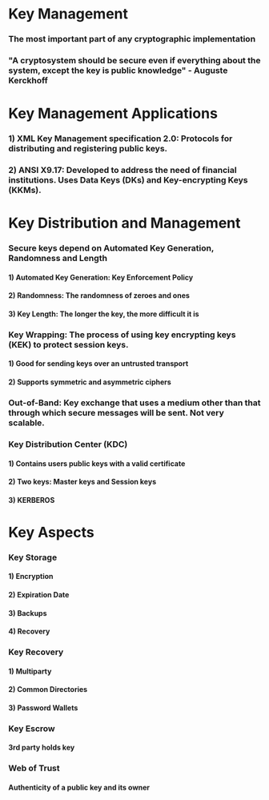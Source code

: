 # Key Management

### The most important part of any cryptographic implementation

### "A cryptosystem should be secure even if everything about the system, except the key is public knowledge" - Auguste Kerckhoff

# Key Management Applications

### 1) XML Key Management specification 2.0: Protocols for distributing and registering public keys.

### 2) ANSI X9.17: Developed to address the need of financial institutions. Uses Data Keys (DKs) and Key-encrypting Keys (KKMs).

# Key Distribution and Management

### Secure keys depend on Automated Key Generation, Randomness and Length

#### 1) Automated Key Generation: Key Enforcement Policy

#### 2) Randomness: The randomness of zeroes and ones

#### 3) Key Length: The longer the key, the more difficult it is

### Key Wrapping: The process of using key encrypting keys (KEK) to protect session keys.

#### 1) Good for sending keys over an untrusted transport

#### 2) Supports symmetric and asymmetric ciphers

### Out-of-Band: Key exchange that uses a medium other than that through which secure messages will be sent. Not very scalable.

### Key Distribution Center (KDC)

#### 1) Contains users public keys with a valid certificate

#### 2) Two keys: Master keys and Session keys

#### 3) KERBEROS

# Key Aspects

### Key Storage

#### 1) Encryption

#### 2) Expiration Date

#### 3) Backups

#### 4) Recovery

### Key Recovery

#### 1) Multiparty

#### 2) Common Directories

#### 3) Password Wallets

### Key Escrow

#### 3rd party holds key

### Web of Trust

#### Authenticity of a public key and its owner

